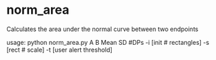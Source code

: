 # norm_area
Calculates the area under the normal curve between two endpoints

usage: python norm_area.py A B Mean SD #DPs -i [init # rectangles] -s [rect # scale] -t [user alert threshold]
